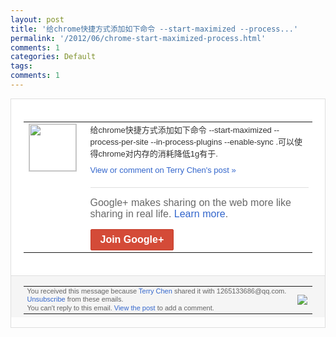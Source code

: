 ```yaml
---
layout: post
title: '给chrome快捷方式添加如下命令 --start-maximized --process...'
permalink: '/2012/06/chrome-start-maximized-process.html'
comments: 1
categories: Default
tags: 
comments: 1
---
```

<div style="border:solid 1px #dfdfdf;color:#686868;font:13px Arial"><div style="background-color:#fff;padding:20px;"><table cellpadding="0" cellspacing="0"><tr><td style="padding-right:15px;vertical-align:top"><a href="https://plus.google.com/_/notifications/ngemlink?&amp;emid=CKiLoNmEr7ACFYREQAodbh0AAA&amp;path=%2F108643996575278738906&amp;dt=1338622307995"><img height="75" src="https://lh3.googleusercontent.com/-KKRGTyJ5Bl0/AAAAAAAAAAI/AAAAAAAAEEY/jllxqER5dCk/s75-c-k-a/photo.jpg" style="border:solid 1px #cccccc;" width="75"/></a></td><td style="width:578px;color:#333;font:13px Arial;vertical-align:top;"><div style="padding-bottom:10px">给chrome快捷方式添加如下命令 --start-maximized --process-per-site --in-process-plugins --enable-sync .可以使得chrome对内存的消耗降低1<wbr/>g有于.</div><a href="https://plus.google.com/_/notifications/ngemlink?&amp;emid=CKiLoNmEr7ACFYREQAodbh0AAA&amp;path=%2F108643996575278738906%2Fposts%2FEizdQisQRQM%3Fgpinv%3DAMIXal9pnwxpdQDSQaNPwPXWdkoi4gPai8Aex3yn9uMd7lcMVwyXh0qkTSoM0xHZNN7Ebx1PRTFJ6C2LY9Sol89pBk7pSBpMAm5WsV4SRZkUzarWLsLQlq4&amp;dt=1338622307995" style="color:#3366CC;text-decoration:none;">View or comment on Terry Chen's post »</a><div style="margin-top:20px;border-top:solid 1px #dfdfdf"><div style="padding:15px 0;color:#686868;font:16px Arial;">Google+ makes sharing on the web more like sharing in real life. <a href="http://www.google.com/+/learnmore/" style="color:#3366CC;text-decoration:none;">Learn more</a>.</div><a href="https://plus.google.com/_/notifications/ngemlink?&amp;emid=CKiLoNmEr7ACFYREQAodbh0AAA&amp;path=%2F%3Fgpinv%3DAMIXal9pnwxpdQDSQaNPwPXWdkoi4gPai8Aex3yn9uMd7lcMVwyXh0qkTSoM0xHZNN7Ebx1PRTFJ6C2LY9Sol89pBk7pSBpMAm5WsV4SRZkUzarWLsLQlq4&amp;dt=1338622307995" style="display:inline-block;padding:7px 15px;background-color:#d44b38; color:#fff;font-size:16px; font-weight:bold;border-radius:2px;border:solid 1px #c43b28; white-space:nowrap;text-decoration:none">Join Google+</a></div></td></tr></table></div><div style="border-top:solid 1px #dfdfdf;padding:0 20px; background-color:#f5f5f5"><table cellpadding="0" cellspacing="0" style="height:50px"><tbody><tr><td style="vertical-align:middle;width:100%; color:#636363;font:11px Arial; line-height:120%">You received this message because <a href="https://plus.google.com/_/notifications/ngemlink?&amp;emid=CKiLoNmEr7ACFYREQAodbh0AAA&amp;path=%2F108643996575278738906%3Fgpinv%3DAMIXal9pnwxpdQDSQaNPwPXWdkoi4gPai8Aex3yn9uMd7lcMVwyXh0qkTSoM0xHZNN7Ebx1PRTFJ6C2LY9Sol89pBk7pSBpMAm5WsV4SRZkUzarWLsLQlq4&amp;dt=1338622307995" style="color:#3366CC;text-decoration:none;">Terry Chen</a> shared it with 1265133686@qq.com. <a href="https://plus.google.com/_/notifications/ngemlink?&amp;emid=CKiLoNmEr7ACFYREQAodbh0AAA&amp;path=%2F_%2Fnonplus%2Femailsettings%3Fgpinv%3DAMIXal9pnwxpdQDSQaNPwPXWdkoi4gPai8Aex3yn9uMd7lcMVwyXh0qkTSoM0xHZNN7Ebx1PRTFJ6C2LY9Sol89pBk7pSBpMAm5WsV4SRZkUzarWLsLQlq4%26est%3DADH5u8Vf2ZRshH3428lWR-qBKznT87nfp3u6YfcL58kHqD-zMQzLaWE9fqeoJrnuE1zfbjnEPi5UFSCnJ2xjOffXg3TMSW5MXb3G9k1hKPGBsVFuwudj50dL7tUxl5rfaUifOp4YuKis&amp;dt=1338622307995" style="color:#3366CC;text-decoration:none;">Unsubscribe</a> from these emails.<br/>You can't reply to this email. <a href="https://plus.google.com/_/notifications/ngemlink?&amp;emid=CKiLoNmEr7ACFYREQAodbh0AAA&amp;path=%2F108643996575278738906%2Fposts%2FEizdQisQRQM%3Fgpinv%3DAMIXal9pnwxpdQDSQaNPwPXWdkoi4gPai8Aex3yn9uMd7lcMVwyXh0qkTSoM0xHZNN7Ebx1PRTFJ6C2LY9Sol89pBk7pSBpMAm5WsV4SRZkUzarWLsLQlq4&amp;dt=1338622307995" style="color:#3366CC;text-decoration:none;">View the post</a> to add a comment.<br/></td><td><img src="https://ssl.gstatic.com/s2/oz/images/notifications/logo/google-plus-6617a72bb36cc548861652780c9e6ff1.png"/></td></tr></tbody></table></div></div>